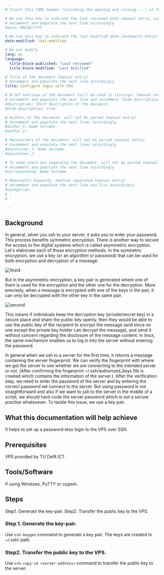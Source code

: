 ```yaml
---
# Insert this YAML header (including the opening and closing ---) at the beginning of the document and fill it out accordingly

# We use this key to indicate the last reviewed date [manual entry, use MM/DD/YYYY]
# Uncomment and populate the next line accordingly
#date: MM/DD/YYYY

# We use this key to indicate the last modified date [automatic entry]
date-modified: last-modified

# Do not modify
lang: en
language: 
  title-block-published: "Last reviewed"
  title-block-modified: "Last modified"

# Title of the document [manual entry]
# Uncomment and populate the next line accordingly
title: Configure login with SSH

# Brief overview of the document (will be used in listings) [manual entry]
# Uncomment and populate the next line and uncomment "hide-description: true".
#description: Short description of the document
#hide-description: true

# Authors of the document, will not be parsed [manual entry]
# Uncomment and populate the next lines accordingly
#author_1: Name Surname
#author_2:

# Maintainers of the document, will not be parsed [manual entry]
# Uncomment and populate the next lines accordingly
#maintainer_1: Name Surname
#maintainer_2:

# To whom reach out regarding the document, will not be parsed [manual entry]
# Uncomment and populate the next line accordingly
#corresponding: Name Surname

# Meaningful keywords, newline separated [manual entry]
# Uncomment and populate the next line and list accordingly
#categories: 
# - 
# - 

---
```


## Background

In general, when you ssh to your server, it asks you to enter your password. This process benefits symmetric encryption. There is another way to secure the access to the digital systems which is called asymmetric encryption. Let's elaborate each of those encryption methods. In the symmetric encryption, we use a key (or an algorithm or password) that can be used for both encryption and decryption of a message:

![first4](https://user-images.githubusercontent.com/70349945/124941824-63e2c480-e00b-11eb-89ac-f32532255442.png)

But in the asymmetric encryption, a key pair is generated where one of them is used for the encryption and the other one for the decryption. More precisely, when a message is encrypted with one of the keys in the pair, it can only be decrypted with the other key in the same pair. 

![second](https://user-images.githubusercontent.com/70349945/124941057-c9828100-e00a-11eb-8f9b-7fe73f56ecc8.png)

This means if individuals keep the decryption key (private/secret key) in a secure place and share the public key openly, then they would be able to use the public key of the recipient to encrypt the message (and since no one except the private key holder can decrypt the message), and send it without concern regarding the disclosure of the message content. In linux, the same mechanism enables us to log in into the server without entering the password.

In general when we ssh to a server for the first time, it returns a message containing the server fingerprint. We can verify the fingerprint with where we got the server to see whether we are connecting to the intended server or not. (After confirming the fingerprint ~/.ssh/authorized_keys file is created which contains the information of the server.). After the verification step, we need to enter the password of the server and by entering the correct password we connect to the server. But using password is not straightforward and also if we want to ssh to the server in the middle of a script, we should hard-code the server password which is not a secure practise whatsoever. To tackle this issue, we use a key pair.

## What this documentation will help achieve
It helps to set up a password-less login to the VPS over SSH.

## Prerequisites
VPS provided by TU Delft ICT.

## Tools/Software
If using Windows, PuTTY or cygwin.

## Steps
Step1. Generate the key-pair.
Step2. Transfer the public key to the VPS.

### Step 1. Generate the key-pair.
Use `ssh-keygen` command to generate a key pair. The keys are created in ~/.ssh/ path.

### Step2. Transfer the public key to the VPS.
Use `ssh-copy-id <server-address>` command to transfer the public key to the server. 

